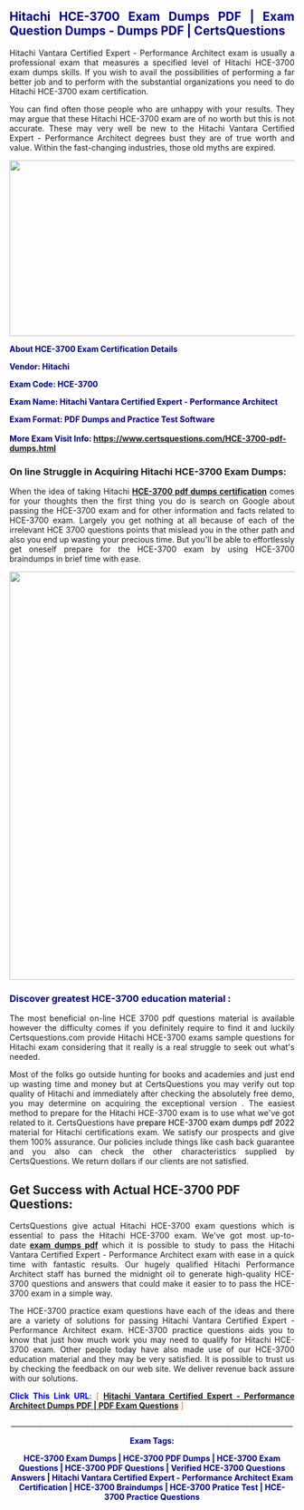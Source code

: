 <h2 style="text-align: justify;"><span style="color: #000080;">Hitachi HCE-3700 Exam Dumps PDF | Exam Question Dumps - Dumps PDF | CertsQuestions</span></h2>
<p style="text-align: justify;">Hitachi Vantara Certified Expert - Performance Architect exam is usually a professional exam that measures a specified level of Hitachi  HCE-3700 exam dumps skills. If you wish to avail the possibilities of performing a far better job and to perform with the substantial organizations you need to do Hitachi HCE-3700 exam certification.</p>
<p style="text-align: justify;">You can find often those people who are unhappy with your results. They may argue that these Hitachi  HCE-3700 exam are of no worth but this is not accurate. These may very well be new to the Hitachi Vantara Certified Expert - Performance Architect degrees bust they are of true worth and value. Within the fast-changing industries, those old myths are expired.</p>
<p><img style="display: block; margin-left: auto; margin-right: auto;" src="https://i.imgur.com/eaP4ae9.png" width="840" height="310" /></p>
<p><span style="color: #000080;"><strong>About HCE-3700 Exam Certification Details</strong></span></p>
<p><span style="color: #000080;"><strong>Vendor: Hitachi<br /></strong></span></p>
<p><span style="color: #000080;"><strong>Exam Code: HCE-3700</strong></span></p>
<p><span style="color: #000080;"><strong>Exam Name: Hitachi Vantara Certified Expert - Performance Architect</strong></span></p>
<p><span style="color: #000080;"><strong>Exam Format: PDF Dumps and Practice Test Software<br /><br />More Exam Visit Info: <span style="color: #ff6600;"><a href="https://www.certsquestions.com/HCE-3700-pdf-dumps.html">https://www.certsquestions.com/HCE-3700-pdf-dumps.html</a></span></strong></span></p>
<h3>On line Struggle in Acquiring Hitachi HCE-3700 Exam Dumps:</h3>
<p style="text-align: justify;">When the idea of taking Hitachi <a href="https://www.certsquestions.com/HCE-3700-pdf-dumps.html"><strong> HCE-3700 pdf dumps certification</strong></a> comes for your thoughts then the first thing you do is search on Google about passing the HCE-3700 exam and for other information and facts related to HCE-3700 exam. Largely you get nothing at all because of each of the irrelevant HCE 3700 questions points that mislead you in the other path and also you end up wasting your precious time. But you'll be able to effortlessly get oneself prepare for the HCE-3700 exam by using HCE-3700 braindumps in brief time with ease.</p>
<p><a href="https://www.certsquestions.com/HCE-3700-pdf-dumps.html"><img style="display: block; margin-left: auto; margin-right: auto;" src="https://i.imgur.com/pxhoKQ2.png" width="720" /></a></p>
<h3><span style="color: #000080;">Discover greatest  HCE-3700 education material :</span></h3>
<p style="text-align: justify;">The most beneficial on-line HCE 3700 pdf questions material is available however the difficulty comes if you definitely require to find it and luckily Certsquestions.com provide Hitachi HCE-3700 exams sample questions for Hitachi  exam considering that it really is a real struggle to seek out what's needed.</p>
<p style="text-align: justify;">Most of the folks go outside hunting for books and academies and just end up wasting time and money but at CertsQuestions you may verify out top quality of Hitachi  and immediately after checking the absolutely free demo, you may determine on acquiring the exceptional version . The easiest method to prepare for the Hitachi HCE-3700 exam is to use what we've got related to it. CertsQuestions have <span style="color: #000000;">prepare HCE-3700 exam dumps pdf 2022</span> material for Hitachi certifications exam. We satisfy our prospects and give them 100% assurance. Our policies include things like cash back guarantee and you also can check the other characteristics supplied by CertsQuestions. We return dollars if our clients are not satisfied.</p>
<h2>Get Success with Actual HCE-3700 PDF Questions:</h2>
<p style="text-align: justify;">CertsQuestions give actual Hitachi HCE-3700 exam questions which is essential to pass the Hitachi  HCE-3700 exam. We've got most up-to-date<strong>&nbsp;<a href="https://www.certsquestions.com/">exam dumps pdf</a></strong>&nbsp;which it is possible to study to pass the Hitachi Vantara Certified Expert - Performance Architect exam with ease in a quick time with fantastic results. Our hugely qualified Hitachi Performance Architect staff has burned the midnight oil to generate high-quality HCE-3700 questions and answers that could make it easier to to pass the HCE-3700 exam in a simple way.</p>
<p style="text-align: justify;">The HCE-3700 practice exam questions have each of the ideas and there are a variety of solutions for passing Hitachi Vantara Certified Expert - Performance Architect exam. HCE-3700 practice questions aids you to know that just how much work you may need to qualify for Hitachi  HCE-3700 exam. Other people today have also made use of our HCE-3700 education material and they may be very satisfied. It is possible to trust us by checking the feedback on our web site. We deliver revenue back assure with our solutions.</p>
<p style="text-align: justify;"><span style="color: #0000ff;"><strong>Click This Link URL</strong>:</span> <span style="color: #ff6600;">[ <strong><a href="https://www.certsquestions.com/hitachi-performance-architect-certification.html">Hitachi Vantara Certified Expert - Performance Architect Dumps PDF | PDF Exam Questions</a></strong> ]</span></p>
<p style="text-align: center;">______________________________________________________________________________</p>
<p style="text-align: center;"><span style="color: #000080;"><strong>Exam Tags:</strong></span></p>
<p style="text-align: center;"><span style="color: #000080;"><strong>HCE-3700 Exam Dumps | HCE-3700 PDF Dumps | HCE-3700 Exam Questions | HCE-3700 PDF Questions | Verified HCE-3700 Questions Answers | Hitachi Vantara Certified Expert - Performance Architect Exam Certification | HCE-3700 Braindumps | HCE-3700 Pratice Test | HCE-3700 Practice Questions</strong></span></p>
